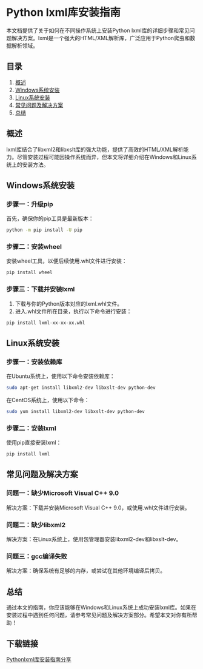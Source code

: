 # Python lxml库安装指南

本文档提供了关于如何在不同操作系统上安装Python lxml库的详细步骤和常见问题解决方案。lxml是一个强大的HTML/XML解析库，广泛应用于Python爬虫和数据解析领域。

## 目录
1. [概述](#概述)
2. [Windows系统安装](#windows系统安装)
3. [Linux系统安装](#linux系统安装)
4. [常见问题及解决方案](#常见问题及解决方案)
5. [总结](#总结)

## 概述
lxml库结合了libxml2和libxslt库的强大功能，提供了高效的HTML/XML解析能力。尽管安装过程可能因操作系统而异，但本文将详细介绍在Windows和Linux系统上的安装方法。

## Windows系统安装
### 步骤一：升级pip
首先，确保你的pip工具是最新版本：
```bash
python -m pip install -U pip
```

### 步骤二：安装wheel
安装wheel工具，以便后续使用.whl文件进行安装：
```bash
pip install wheel
```

### 步骤三：下载并安装lxml
1. 下载与你的Python版本对应的lxml.whl文件。
2. 进入.whl文件所在目录，执行以下命令进行安装：
```bash
pip install lxml-xx-xx-xx.whl
```

## Linux系统安装
### 步骤一：安装依赖库
在Ubuntu系统上，使用以下命令安装依赖库：
```bash
sudo apt-get install libxml2-dev libxslt-dev python-dev
```
在CentOS系统上，使用以下命令：
```bash
sudo yum install libxml2-dev libxslt-dev python-dev
```

### 步骤二：安装lxml
使用pip直接安装lxml：
```bash
pip install lxml
```

## 常见问题及解决方案
### 问题一：缺少Microsoft Visual C++ 9.0
解决方案：下载并安装Microsoft Visual C++ 9.0，或使用.whl文件进行安装。

### 问题二：缺少libxml2
解决方案：在Linux系统上，使用包管理器安装libxml2-dev和libxslt-dev。

### 问题三：gcc编译失败
解决方案：确保系统有足够的内存，或尝试在其他环境编译后拷贝。

## 总结
通过本文的指南，你应该能够在Windows和Linux系统上成功安装lxml库。如果在安装过程中遇到任何问题，请参考常见问题及解决方案部分。希望本文对你有所帮助！

## 下载链接

[Pythonlxml库安装指南分享](https://pan.quark.cn/s/46a107352f2a)